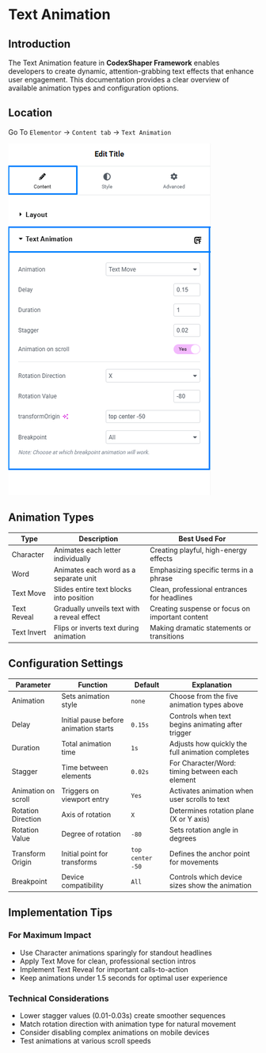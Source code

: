 # Text Animation
## Introduction
The Text Animation feature in **CodexShaper Framework** enables developers to create dynamic, attention-grabbing text effects that enhance user engagement. This documentation provides a clear overview of available animation types and configuration options.

## Location
Go To `Elementor` → `Content tab` → `Text Animation`

<p class="cmf--img-wrapper w-max">
    <img src="/public/assets/framework/images/extensions/animation/text-animation.png" alt="Elementor Text Animation Interface">
</p>

## Animation Types

| Type          | Description                                       | Best Used For |
|---------------|---------------------------------------------------|---------------|
| Character     | Animates each letter individually                 | Creating playful, high-energy effects |
| Word          | Animates each word as a separate unit             | Emphasizing specific terms in a phrase |
| Text Move     | Slides entire text blocks into position           | Clean, professional entrances for headlines |
| Text Reveal   | Gradually unveils text with a reveal effect       | Creating suspense or focus on important content |
| Text Invert   | Flips or inverts text during animation            | Making dramatic statements or transitions |

## Configuration Settings

| Parameter             | Function                              | Default           | Explanation |
|-----------------------|---------------------------------------|-------------------|-------------|
| Animation             | Sets animation style                  | `none`            | Choose from the five animation types above |
| Delay                 | Initial pause before animation starts | `0.15s`           | Controls when text begins animating after trigger |
| Duration              | Total animation time                  | `1s`              | Adjusts how quickly the full animation completes |
| Stagger               | Time between elements                 | `0.02s`           | For Character/Word: timing between each element |
| Animation on scroll   | Triggers on viewport entry            | `Yes`             | Activates animation when user scrolls to text |
| Rotation Direction    | Axis of rotation                      | `X`               | Determines rotation plane (X or Y axis) |
| Rotation Value        | Degree of rotation                    | `-80`             | Sets rotation angle in degrees |
| Transform Origin      | Initial point for transforms          | `top center -50`  | Defines the anchor point for movements |
| Breakpoint            | Device compatibility                  | `All`             | Controls which device sizes show the animation |

## Implementation Tips

### For Maximum Impact
- Use Character animations sparingly for standout headlines
- Apply Text Move for clean, professional section intros
- Implement Text Reveal for important calls-to-action
- Keep animations under 1.5 seconds for optimal user experience

### Technical Considerations
- Lower stagger values (0.01-0.03s) create smoother sequences
- Match rotation direction with animation type for natural movement
- Consider disabling complex animations on mobile devices
- Test animations at various scroll speeds